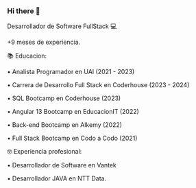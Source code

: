 ### Hi there 👋

Desarrollador de Software FullStack 💻 

+9 meses de experiencia.

📚 Educacion:

• Analista Programador en UAI (2021 - 2023)

• Carrera de Desarrollo Full Stack en Coderhouse (2023 - 2024)

• SQL Bootcamp en Coderhouse (2023)

• Angular 13 Bootcamp en EducacionIT (2022)

• Back-end Bootcamp en Alkemy (2022)

• Full Stack Bootcamp en Codo a Codo (2021)

🤓 Experiencia profesional:

• Desarrollador de Software en Vantek 

• Desarrollador JAVA en NTT Data.

